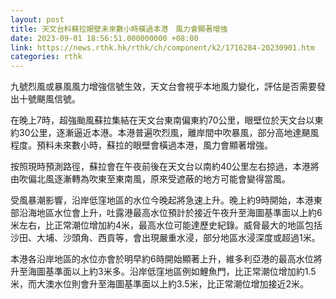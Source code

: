 ```yaml
---
layout: post
title: 天文台料蘇拉眼壁未來數小時橫過本港　風力會顯著增強
date: 2023-09-01 18:56:51.000000000 +08:00
link: https://news.rthk.hk/rthk/ch/component/k2/1716284-20230901.htm
categories: rthk
---
```


九號烈風或暴風風力增強信號生效，天文台會視乎本地風力變化，評估是否需要發出十號颶風信號。

在晚上7時，超強颱風蘇拉集結在天文台東南偏東約70公里，眼壁位於天文台以東約30公里，逐漸逼近本港。本港普遍吹烈風，離岸間中吹暴風，部分高地達颶風程度。預料未來數小時，蘇拉的眼壁會橫過本港，風力會顯著增強。

按照現時預測路徑，蘇拉會在午夜前後在天文台以南約40公里左右掠過，本港將由吹偏北風逐漸轉為吹東至東南風，原來受遮蔽的地方可能會變得當風。

受風暴潮影響，沿岸低窪地區的水位今晚起將急速上升。晚上約9時開始，本港東部沿海地區水位會上升，吐露港最高水位預計於接近午夜升至海圖基準面以上約6米左右，比正常潮位增加約4米，最高水位可能達歷史紀錄。威脅最大的地區包括沙田、大埔、沙頭角、西貢等，會出現嚴重水浸，部分地區水浸深度或超過1米。

本港各沿岸地區的水位亦會於明早約6時開始顯著上升，維多利亞港的最高水位將升至海圖基準面以上約3米多。沿岸低窪地區例如鯉魚門，比正常潮位增加約1.5米，而大澳水位則會升至海圖基準面以上約3.5米，比正常潮位增加接近2米。
